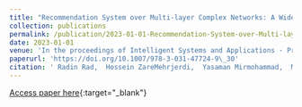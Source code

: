 ```yaml
---
title: "Recommendation System over Multi-layer Complex Networks: A Wide and Deep Graph Convolutional Neural Network Approach"
collection: publications
permalink: /publication/2023-01-01-Recommendation-System-over-Multi-layer-Complex-Networks-A-Wide-and-Deep-Graph-Convolutional-Neural-Network-Approach
date: 2023-01-01
venue: 'In the proceedings of Intelligent Systems and Applications - Proceedings of the 2023 Intelligent Systems Conference, IntelliSys 2024, Amsterdam, The Netherlands, September 7-8, 2024, Volume 2'
paperurl: 'https://doi.org/10.1007/978-3-031-47724-9\_30'
citation: ' Radin Rad,  Hossein ZareMehrjerdi,  Yasaman Mirmohammad,  Mohammad Shahsavari,  Maryam Haeri, &quot;Recommendation System over Multi-layer Complex Networks: A Wide and Deep Graph Convolutional Neural Network Approach.&quot; In the proceedings of Intelligent Systems and Applications - Proceedings of the 2023 Intelligent Systems Conference, IntelliSys 2024, Amsterdam, The Netherlands, September 7-8, 2024, Volume 2, 2023.'
---
```

[Access paper here](https://doi.org/10.1007/978-3-031-47724-9\_30){:target="_blank"}
